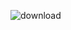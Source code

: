 ![download](https://github.com/Usama-Amjad/Certifications/assets/87925026/21012533-c5b8-446f-a697-5f066273e012)

